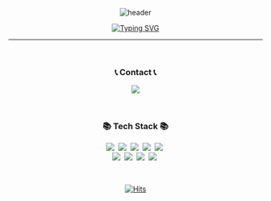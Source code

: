 <div align="center">
  
  ![header](https://capsule-render.vercel.app/api?type=waving&color=657AF0&height=100&fontSize=60&animation=twinkling)

  [![Typing SVG](https://readme-typing-svg.demolab.com?font=Alkatra&weight=500&size=70&duration=4000&pause=3&color=657AF0&center=True&multiline=true&repeat=true&width=1000&height=100&lines=Hi👋+I'm+Heejin)](https://git.io/typing-svg)
</div>
<hr>
<br>

<h3 align="center">📞 Contact 📞</h3>
<p align="center">
    <a href="mailto:06.hjhj.12@gmail.com">
        <img src="https://img.shields.io/badge/Gmail-EA4335?style=flat&logo=Gmail&logoColor=white"> 
    </a>
</p>
<br>


<h3 align="center">📚 Tech Stack 📚</h3>
<p align="center">
  <img src="https://img.shields.io/badge/C++-00599C?style=flat&logo=C%2B%2B&logoColor=white"/></a>&nbsp
  <img src="https://img.shields.io/badge/Spring-6DB33F?style=flat&logo=Spring&logoColor=white"/></a>&nbsp
  <img src="https://img.shields.io/badge/Java-007396?style=flat&logo=Java&logoColor=white"/></a>&nbsp
  <img src="https://img.shields.io/badge/Python-3766AB?style=flat&logo=Python&logoColor=white"/></a>&nbsp 
  <img src="https://img.shields.io/badge/Mysql-4479A1?style=flat&logo=MySql&logoColor=white"/></a>&nbsp
  <br>
  <img src="https://img.shields.io/badge/Amazon AWS-232F3E?style=flat&logo=amazonaws&logoColor=white"/></a>&nbsp
  <img src="https://img.shields.io/badge/html5-E34F26?style=flat&logo=html5&logoColor=white"/></a>&nbsp
  <img src="https://img.shields.io/badge/css3-1572B6?style=flat&logo=css3&logoColor=white"/></a>&nbsp
  <img src="https://img.shields.io/badge/Javascript-F7DF1E?style=flat&logo=javascript&logoColor=white"/></a>&nbsp 
</p>
<br>

<div align="center">

[![Hits](https://hits.seeyoufarm.com/api/count/incr/badge.svg?url=https%3A%2F%2Fgithub.com%2Fheejjinkim&count_bg=%23657AF0&title_bg=%23555555&icon=&icon_color=%23E7E7E7&title=hits&edge_flat=false)](https://hits.seeyoufarm.com)

</div>

<!--
**heejjinkim/heejjinkim** is a ✨ _special_ ✨ repository because its `README.md` (this file) appears on your GitHub profile.

Here are some ideas to get you started:

- 🔭 I’m currently working on ...
- 🌱 I’m currently learning ...
- 👯 I’m looking to collaborate on ...
- 🤔 I’m looking for help with ...
- 💬 Ask me about ...
- 📫 How to reach me: ...
- 😄 Pronouns: ...
- ⚡ Fun fact: ...
-->
